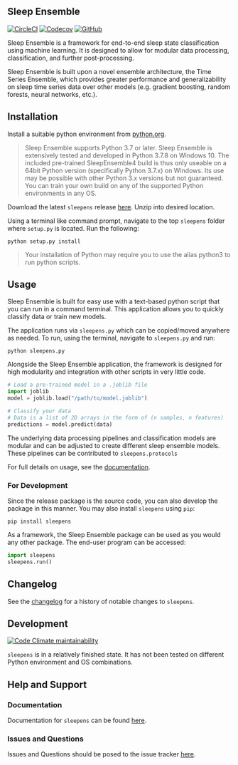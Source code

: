 ## Sleep Ensemble

[![CircleCI](https://flat.badgen.net/circleci/github/paradoxysm/sleepens?label=build&kill_cache=1)](https://circleci.com/gh/paradoxysm/sleepens/tree/master)
[![Codecov](https://flat.badgen.net/codecov/c/github/paradoxysm/sleepens?label=coverage&kill_cache=1)](https://codecov.io/gh/paradoxysm/sleepens)
[![GitHub](https://flat.badgen.net/github/license/paradoxysm/sleepens)](https://github.com/paradoxysm/sleepens/blob/master/LICENSE)

Sleep Ensemble is a framework for end-to-end sleep state classification using machine learning. It is designed to allow for modular data processing, classification, and further post-processing.

Sleep Ensemble is built upon a novel ensemble architecture, the Time Series Ensemble, which provides greater performance and generalizability on sleep time series data over other models (e.g. gradient boosting, random forests, neural networks, etc.).

## Installation

Install a suitable python environment from [python.org](https://www.python.org/downloads/release/python-378/).
> Sleep Ensemble supports Python 3.7 or later.
> Sleep Ensemble is extensively tested and developed in Python 3.7.8 on Windows 10. The included pre-trained SleepEnsemble4 build is thus only useable on a 64bit Python version (specifically Python 3.7.x) on Windows. Its use may be possible with other Python 3.x versions but not guaranteed. You can train your own build on any of the supported Python environments in any OS.

Download the latest `sleepens` release [here](https://github.com/paradoxysm/sleepens/releases). Unzip into desired location.

Using a terminal like command prompt, navigate to the top `sleepens` folder where `setup.py` is located.
Run the following:
```
python setup.py install
```
> Your installation of Python may require you to use the alias python3 to run python scripts.

## Usage

Sleep Ensemble is built for easy use with a text-based python script that you can run in a command terminal. This application allows you to quickly classify data or train new models.

The application runs via `sleepens.py` which can be copied/moved anywhere as needed. To run, using the terminal, navigate to `sleepens.py` and run:
```
python sleepens.py
```

Alongside the Sleep Ensemble application, the framework is designed for high modularity and integration with other scripts in very little code.

```python
# Load a pre-trained model in a .joblib file
import joblib
model = joblib.load("/path/to/model.joblib")

# Classify your data
# Data is a list of 2D arrays in the form of (n samples, n features)
predictions = model.predict(data)
```

The underlying data processing pipelines and classification models are modular and can be adjusted to create different sleep ensemble models. These pipelines can be contributed to `sleepens.protocols`

For full details on usage, see the [documentation](https://github.com/paradoxysm/sleepens/tree/master/doc).

### For Development

Since the release package is the source code, you can also develop the package in this manner. You may also install `sleepens` using `pip`:
```
pip install sleepens
```
As a framework, the Sleep Ensemble package can be used as you would any other package. The end-user program can be accessed:
```python
import sleepens
sleepens.run()
```

## Changelog

See the [changelog](https://github.com/paradoxysm/sleepens/blob/master/CHANGES.md) for a history of notable changes to `sleepens`.

## Development

[![Code Climate maintainability](https://img.shields.io/codeclimate/maintainability-percentage/paradoxysm/sleepens?style=flat-square&kill_cache=1)](https://codeclimate.com/github/paradoxysm/sleepens/maintainability)

`sleepens` is in a relatively finished state. It has not been tested on different Python environment and OS combinations.

## Help and Support

### Documentation

Documentation for `sleepens` can be found [here](https://github.com/paradoxysm/sleepens/tree/master/doc).

### Issues and Questions

Issues and Questions should be posed to the issue tracker [here](https://github.com/paradoxysm/sleepens/issues).
